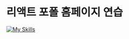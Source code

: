 # 리액트 포폴 홈페이지 연습

[![My Skills](https://skillicons.dev/icons?i=js,html,css,jquery,react,nodejs,git,vscode,figma,photoshop)](https://skillicons.dev)  

